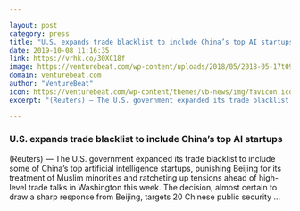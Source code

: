 ```yaml
---

layout: post
category: press
title: "U.S. expands trade blacklist to include China’s top AI startups"
date: 2019-10-08 11:16:35
link: https://vrhk.co/30XC18f
image: https://venturebeat.com/wp-content/uploads/2018/05/2018-05-17t090953z_1_lynxnpee4g0kz_rtroptp_4_china-surveillance-education.jpg?w=1200&strip=all
domain: venturebeat.com
author: "VentureBeat"
icon: https://venturebeat.com/wp-content/themes/vb-news/img/favicon.ico
excerpt: "(Reuters) — The U.S. government expanded its trade blacklist to include some of China’s top artificial intelligence startups, punishing Beijing for its treatment of Muslim minorities and ratcheting up tensions ahead of high-level trade talks in Washington this week. The decision, almost certain to draw a sharp response from Beijing, targets 20 Chinese public security …"

---
```


### U.S. expands trade blacklist to include China’s top AI startups

(Reuters) — The U.S. government expanded its trade blacklist to include some of China’s top artificial intelligence startups, punishing Beijing for its treatment of Muslim minorities and ratcheting up tensions ahead of high-level trade talks in Washington this week. The decision, almost certain to draw a sharp response from Beijing, targets 20 Chinese public security …